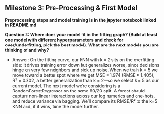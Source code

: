 ## Milestone 3: Pre-Processing & First Model

**Preprocessing steps and model training is in the jupyter notebook linked in README.md**

**Question 3: Where does your model fit in the fitting graph? (Build at least one model with different hyperparameters and check for over/underfitting, pick the best model). What are the next models you are thinking of and why?**

- Answer: On the fitting curve, our KNN with k = 2 sits on the overfitting side: it drives training error down but generalizes worse, since decisions hinge on very few neighbors and pick up noise. When we train k = 5 we move toward a better spot where we get MSE = 1.974 (RMSE ≈ 1.405), R² = 0.802, a better generalization than k = 2—so we select k = 5 as our current model. The next model we’re considering is a RandomForestRegressor on the same 80/20 split. A forest should capture non-linear interactions across our log numerics and one-hots, and reduce variance via bagging. We’ll compare its RMSE/R² to the k=5 KNN and, if it wins, tune the model further.
